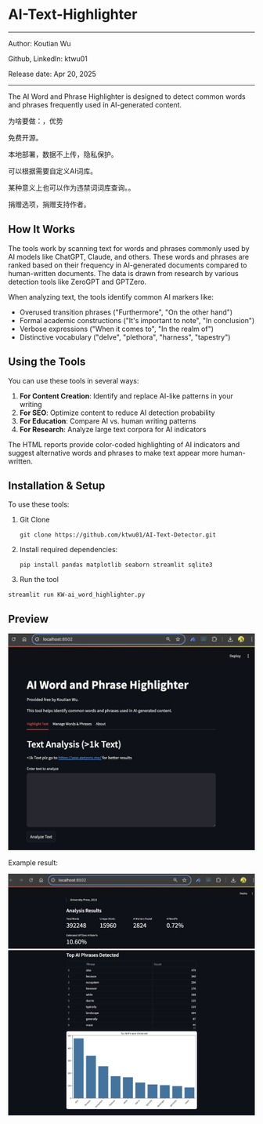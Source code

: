 # AI-Text-Highlighter
---
Author: Koutian Wu

Github, LinkedIn: ktwu01

Release date: Apr 20, 2025

---

The AI Word and Phrase Highlighter is designed to detect common words and phrases frequently used in AI-generated content.

为啥要做：，优势

免费开源。

本地部署，数据不上传，隐私保护。

可以根据需要自定义AI词库。

某种意义上也可以作为违禁词词库查询。。

捐赠选项，捐赠支持作者。


## How It Works

The tools work by scanning text for words and phrases commonly used by AI models like ChatGPT, Claude, and others. These words and phrases are ranked based on their frequency in AI-generated documents compared to human-written documents. The data is drawn from research by various detection tools like ZeroGPT and GPTZero.

When analyzing text, the tools identify common AI markers like:
- Overused transition phrases ("Furthermore", "On the other hand")
- Formal academic constructions ("It's important to note", "In conclusion")
- Verbose expressions ("When it comes to", "In the realm of")
- Distinctive vocabulary ("delve", "plethora", "harness", "tapestry")

## Using the Tools

You can use these tools in several ways:

1. **For Content Creation**: Identify and replace AI-like patterns in your writing
2. **For SEO**: Optimize content to reduce AI detection probability
3. **For Education**: Compare AI vs. human writing patterns
4. **For Research**: Analyze large text corpora for AI indicators

The HTML reports provide color-coded highlighting of AI indicators and suggest alternative words and phrases to make text appear more human-written.

## Installation & Setup

To use these tools:

1. Git Clone
   ```
   git clone https://github.com/ktwu01/AI-Text-Detector.git
   ```
2. Install required dependencies:
   ```
   pip install pandas matplotlib seaborn streamlit sqlite3
   ```
3. Run the tool
 <!-- according to your needs:
   - For the Streamlit app:  -->
   ```
   streamlit run KW-ai_word_highlighter.py
   ```
   
<!-- 
   - For command-line analysis: 
   ```
   python ai_seo_analyzer.py --file your_text.txt
   ```
   
   - For Python integration: Import SimpleAIWordHighlighter in your code -->

## Preview
![assets/preview.png](assets/preview.png)

Example result:

![assets/result1.png](assets/result1.png)
![assets/result2.png](assets/result2.png)
